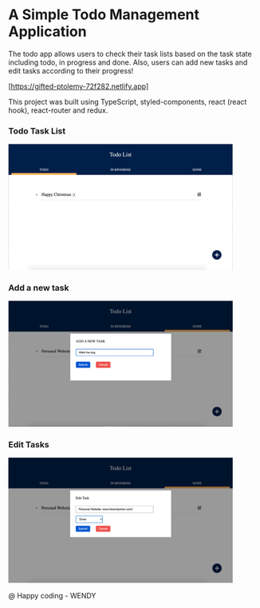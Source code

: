 # A Simple Todo Management Application

The todo app allows users to check their task lists based on the task state including todo, in progress and done. Also, users can add new tasks and edit tasks according to their progress!

[https://gifted-ptolemy-72f282.netlify.app]

This project was built using TypeScript, styled-components, react (react hook), react-router and redux.

### Todo Task List

<img src="https://github.com/WendyChenj/react-typescript/blob/master/screenshots/todo_page.png" width="450">

### Add a new task

<img src="https://github.com/WendyChenj/react-typescript/blob/master/screenshots/add-new-task.png" width="450">

### Edit Tasks

<img src="https://github.com/WendyChenj/react-typescript/blob/master/screenshots/edit-task.png" width="450">

@ Happy coding - WENDY
